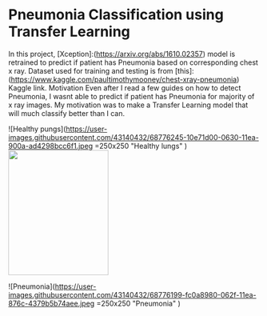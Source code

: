 # Pneumonia Classification using Transfer Learning
In this project, [Xception]:(https://arxiv.org/abs/1610.02357) model is retrained to predict if patient has Pneumonia based on corresponding chest x ray. Dataset used for training and testing is from [this]:(https://www.kaggle.com/paultimothymooney/chest-xray-pneumonia) Kaggle link. 
Motivation
Even after I read a few guides on how to detect Pneumonia, I wasnt able to predict if patient has Pneumonia for majority of x ray images. My motivation was to make a Transfer Learning model that will much classify better than I can.

![Healthy pungs](https://user-images.githubusercontent.com/43140432/68776245-10e71d00-0630-11ea-900a-ad4298bcc6f1.jpeg =250x250 "Healthy lungs" )
<img src="https://user-images.githubusercontent.com/43140432/68776245-10e71d00-0630-11ea-900a-ad4298bcc6f1.jpeg" width="200" height="250">

![Pneumonia](https://user-images.githubusercontent.com/43140432/68776199-fc0a8980-062f-11ea-876c-4379b5b74aee.jpeg =250x250 "Pneumonia" )
